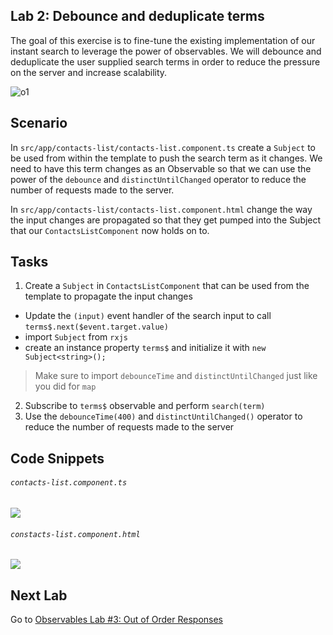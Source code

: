 ## Lab 2: Debounce and deduplicate terms

The goal of this exercise is to fine-tune the existing implementation of our instant search to leverage the power of observables. We will debounce and deduplicate the user supplied search terms in order to reduce the pressure on the server and increase scalability.


![o1](https://user-images.githubusercontent.com/210413/46899916-741af300-cef6-11e8-9c24-d055e447b798.jpg)


## Scenario

In `src/app/contacts-list/contacts-list.component.ts` create a `Subject` to be used from within the template to push the search term as it changes. We need to have this term changes as an Observable so that we can use the power of the `debounce` and `distinctUntilChanged` operator to reduce the number of requests made to the server.

In `src/app/contacts-list/contacts-list.component.html` change the way the input changes are propagated so that they get pumped into the Subject that our `ContactsListComponent` now holds on to.

## Tasks

1. Create a `Subject` in `ContactsListComponent` that can be used from the template to propagate the input changes
  - Update the `(input)` event handler of the search input to call `terms$.next($event.target.value)`
  - import `Subject` from `rxjs`
  - create an instance property `terms$` and initialize it with `new Subject<string>();`
  >  Make sure to import `debounceTime` and `distinctUntilChanged` just like you did for `map`
2. Subscribe to `terms$` observable and perform `search(term)`
3. Use the `debounceTime(400)` and `distinctUntilChanged()` operator to reduce the number of requests made to the server


## Code Snippets


###### `contacts-list.component.ts`

![](https://user-images.githubusercontent.com/210413/46900071-acbbcc00-cef8-11e8-8117-44923f966775.png)

###### `constacts-list.component.html`

![](https://user-images.githubusercontent.com/210413/46900070-acbbcc00-cef8-11e8-9756-9022ef9294eb.png)



## Next Lab
Go to [Observables Lab #3: Out of Order Responses](exercise-3_deal-with-out-of-order-responses.md)
